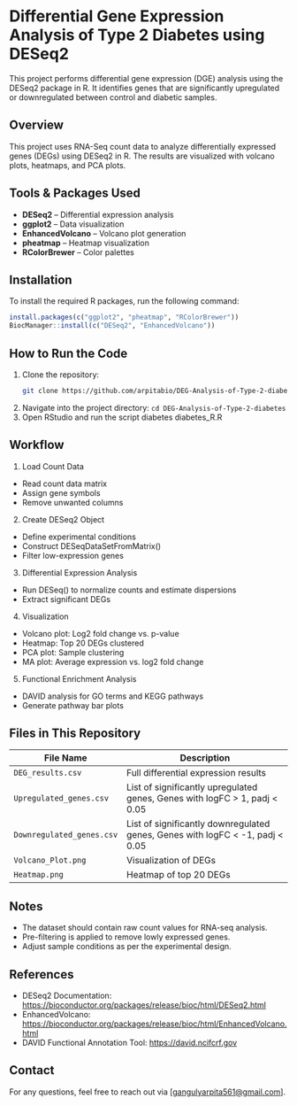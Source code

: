 # Differential Gene Expression Analysis of Type 2 Diabetes using DESeq2
This project performs differential gene expression (DGE) analysis using the DESeq2 package in R. It identifies genes that are significantly upregulated or downregulated between control and diabetic samples.
## Overview
This project uses RNA-Seq count data to analyze differentially expressed genes (DEGs) using DESeq2 in R. The results are visualized with volcano plots, heatmaps, and PCA plots.
## Tools & Packages Used
- **DESeq2** – Differential expression analysis
- **ggplot2** – Data visualization
- **EnhancedVolcano** – Volcano plot generation
- **pheatmap** – Heatmap visualization
- **RColorBrewer** – Color palettes
## Installation
To install the required R packages, run the following command:

```r
install.packages(c("ggplot2", "pheatmap", "RColorBrewer"))
BiocManager::install(c("DESeq2", "EnhancedVolcano"))
```
## How to Run the Code
1. Clone the repository:
   ```bash
   git clone https://github.com/arpitabio/DEG-Analysis-of-Type-2-diabetes.git
2. Navigate into the project directory:
 `cd DEG-Analysis-of-Type-2-diabetes`
3. Open RStudio and run the script diabetes diabetes_R.R

## Workflow
1. Load Count Data
- Read count data matrix
- Assign gene symbols
- Remove unwanted columns

2. Create DESeq2 Object
- Define experimental conditions
- Construct DESeqDataSetFromMatrix()
- Filter low-expression genes

3. Differential Expression Analysis
- Run DESeq() to normalize counts and estimate dispersions
- Extract significant DEGs

4. Visualization
- Volcano plot: Log2 fold change vs. p-value
- Heatmap: Top 20 DEGs clustered
- PCA plot: Sample clustering
- MA plot: Average expression vs. log2 fold change

5. Functional Enrichment Analysis
- DAVID analysis for GO terms and KEGG pathways
- Generate pathway bar plots

## Files in This Repository

| File Name            | Description |
|----------------------|------------|
| `DEG_results.csv`    | Full differential expression results |
| `Upregulated_genes.csv` | List of significantly upregulated genes, Genes with logFC > 1, padj < 0.05 |
| `Downregulated_genes.csv` |List of significantly downregulated genes, Genes with logFC < -1, padj < 0.05|
| `Volcano_Plot.png`   | Visualization of DEGs |
| `Heatmap.png`        | Heatmap of top 20 DEGs |

## Notes
- The dataset should contain raw count values for RNA-seq analysis.
- Pre-filtering is applied to remove lowly expressed genes.
- Adjust sample conditions as per the experimental design.

## References
- DESeq2 Documentation: https://bioconductor.org/packages/release/bioc/html/DESeq2.html
- EnhancedVolcano: https://bioconductor.org/packages/release/bioc/html/EnhancedVolcano.html
- DAVID Functional Annotation Tool: https://david.ncifcrf.gov

## Contact
For any questions, feel free to reach out via [gangulyarpita561@gmail.com].

